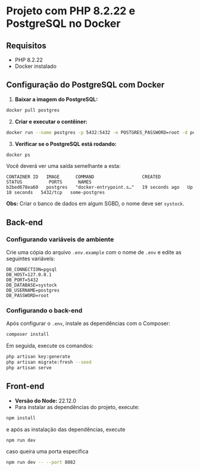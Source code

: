 # Projeto com PHP 8.2.22 e PostgreSQL no Docker

## Requisitos

- PHP 8.2.22
- Docker instalado

## Configuração do PostgreSQL com Docker

1. **Baixar a imagem do PostgreSQL:**

```bash
docker pull postgres
```

2. **Criar e executar o contêiner:**

```bash
docker run --name postgres -p 5432:5432 -e POSTGRES_PASSWORD=root -d postgres
```

3. **Verificar se o PostgreSQL está rodando:**

```bash
docker ps
```

Você deverá ver uma saída semelhante a esta:

```
CONTAINER ID   IMAGE      COMMAND                  CREATED          STATUS          PORTS      NAMES
b2bed678ea60   postgres   "docker-entrypoint.s…"   19 seconds ago   Up 18 seconds   5432/tcp   some-postgres
```

**Obs:** Criar o banco de dados em algum SGBD, o nome deve ser `systock`.

## Back-end

### Configurando variáveis de ambiente

Crie uma cópia do arquivo `.env.example` com o nome de `.env` e edite as seguintes variáveis:

```
DB_CONNECTION=pgsql
DB_HOST=127.0.0.1
DB_PORT=5432
DB_DATABASE=systock
DB_USERNAME=postgres
DB_PASSWORD=root
```

### Configurando o back-end

Após configurar o `.env`, instale as dependências com o Composer:

```bash
composer install
```

Em seguida, execute os comandos:

```bash
php artisan key:generate
php artisan migrate:fresh --seed
php artisan serve
```

## Front-end

- **Versão do Node:** 22.12.0
- Para instalar as dependências do projeto, execute:

```bash
npm install
```

e após as instalação das dependências, execute

```bash
npm run dev
```

caso queira uma porta especifica

```bash
npm run dev -- --port 8082
```
